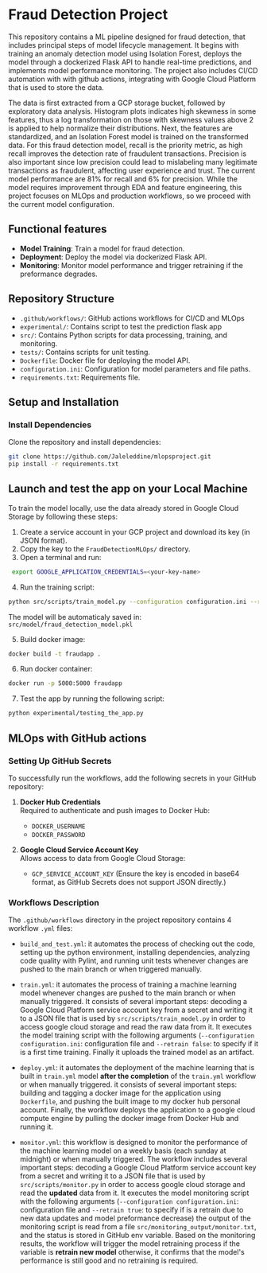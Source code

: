 # Fraud Detection Project

This repository contains a ML pipeline designed for fraud detection, 
that includes principal steps of model lifecycle management. It begins with training
an anomaly detection model using Isolation Forest, deploys the model through 
a dockerized Flask API to handle real-time predictions, and implements model 
performance monitoring. The project also includes CI/CD automation with 
with github actions, integrating with Google Cloud Platform that is used to store the data.


The data is first extracted from a GCP storage bucket, followed by exploratory data analysis.
Histogram plots indicates high skewness in some features, thus a log transformation on those 
with skewness values above 2 is applied to help normalize their distributions. Next, the features are standardized,
and an Isolation Forest model is trained on the transformed data. For this fraud detection model, recall is the priority metric, 
as high recall improves the detection rate 
of fraudulent transactions. Precision is also important since low precision could lead to mislabeling 
many legitimate transactions as fraudulent, affecting user experience and trust.
The current model performance are 81% for recall and 6% for precision. 
While the model requires improvement through EDA
and feature engineering, this project focuses on MLOps and production workflows,
so we proceed with the current model configuration.


## Functional features 
- **Model Training**: Train a model for fraud detection.
- **Deployment**: Deploy the model via dockerized Flask API.
- **Monitoring**: Monitor model performance and trigger retraining if the preformance degrades.

## Repository Structure
- `.github/workflows/`: GitHub actions workflows for CI/CD and MLOps
- `experimental/`: Contains script to test the prediction flask app
- `src/`: Contains Python scripts for data processing, training, and monitoring.
- `tests/`: Contains scripts for unit testing.
- `Dockerfile`: Docker file for deploying the model API.
- `configuration.ini`: Configuration for model parameters and file paths.
- `requirements.txt`: Requirements file.

## Setup and Installation

### Install Dependencies
Clone the repository and install dependencies:
```bash
git clone https://github.com/Jaleleddine/mlopsproject.git
pip install -r requirements.txt
```

##  Launch and test the app on your Local Machine
To train the model locally, use the data already stored in Google Cloud Storage
by following these steps:
1. Create a service account in your GCP project and download its key (in JSON format).
2. Copy the key to the `FraudDetectionMLOps/` directory.
3. Open a terminal and run:
```bash
 export GOOGLE_APPLICATION_CREDENTIALS=<your-key-name>
 ```
4. Run the training script:
```bash
python src/scripts/train_model.py --configuration configuration.ini --retrain false
```
The model will be automaticaly saved in: `src/model/fraud_detection_model.pkl`

5. Build docker image:
```bash
docker build -t fraudapp .
```
6.  Run docker container:
```bash
docker run -p 5000:5000 fraudapp
```
7. Test the app by running the following script:
```bash
python experimental/testing_the_app.py
```

## MLOps with GitHub actions

### Setting Up GitHub Secrets 
To successfully run the workflows, add the following secrets in your GitHub repository:
1. **Docker Hub Credentials**  
   Required to authenticate and push images to Docker Hub:
    - `DOCKER_USERNAME`
    - `DOCKER_PASSWORD`

2. **Google Cloud Service Account Key**  
   Allows access to data from Google Cloud Storage:
    - `GCP_SERVICE_ACCOUNT_KEY` (Ensure the key is encoded in base64 format, as GitHub Secrets does not support JSON directly.)

### Workflows Description
The `.github/workflows` directory in the project repository contains 4 workflow `.yml` files:

- `build_and_test.yml`: it automates the process of checking out the code, setting up the python
environment, installing dependencies, analyzing code quality with Pylint, and running unit tests whenever changes 
are pushed to the main branch or when triggered manually.


- `train.yml`: it automates the process of training a machine learning model whenever 
changes are pushed to the main branch or when manually triggered. It consists of several important steps: 
decoding a Google Cloud Platform service account key from a secret and writing it to a JSON file that is used by 
`src/scripts/train_model.py` in order to access google cloud storage and read the raw data from it.
It executes the model training script with the following arguments (`--configuration configuration.ini`: configuration file and  `--retrain false`: to specify if it
is a first time training. Finally it uploads the trained model as an artifact. 


- `deploy.yml`: it automates the deployment of the machine learning that is built in `train.yml`
model **after the completion** of the `train.yml` workflow or when manually triggered.
it consists of several important steps: 
building and tagging a docker image for the application using `Dockerfile`, and pushing the built image to my docker hub personal account. 
Finally, the workflow deploys the application to a google cloud compute engine by pulling the 
docker image from Docker Hub and running it.


- `monitor.yml`: this workflow is designed to monitor the performance of the machine learning model on a weekly basis (each sunday at midnight)
or when manually triggered. The workflow includes several important steps:
decoding a Google Cloud Platform service account key from a secret and writing it to a JSON file that is used by
`src/scripts/monitor.py` in order to access google cloud storage and read the **updated** data from it.
It executes the model monitoring script with the following arguments (`--configuration configuration.ini`: configuration file 
and  `--retrain true`: to specify if is a retrain due to new data updates and model preformance decrease)
the output of the monitoring script is read from a file `src/monitoring_output/monitor.txt`,
and the status is stored in GitHub env variable. 
Based on the monitoring results, the workflow will trigger the model retraining process if the variable is **retrain new model** otherwise,
it confirms that the model's performance is still good and no retraining is required.
